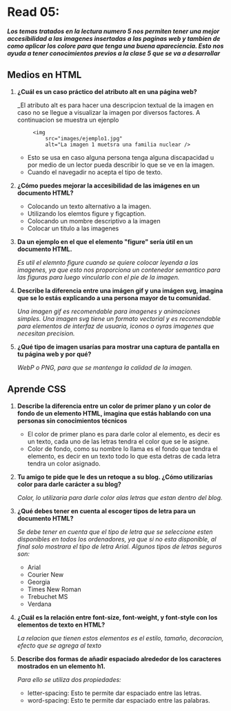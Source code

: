 # Read 05: 
***Los temas tratados en la lectura numero 5 nos permiten tener una mejor accesibilidad a las imagenes insertadas  a las paginas web y tambien de como aplicar los colore para que tenga una buena apareciencia. Esto nos ayuda  a tener conocimientos previos a la clase 5 que se va a desarrollar***
## **Medios en  HTML**
1. **¿Cuál es un caso práctico del atributo alt en una página web?**

    _El atributo alt es para hacer una descripcion textual de la imagen en caso no se llegue a visualizar la imagen por diversos factores. A continuacion se muestra un ejenplo

            <img
                src="images/ejemplo1.jpg"
                alt="La imagen 1 muetsra una familia nuclear />

    + Esto se usa en caso alguna persona tenga alguna discapacidad u por medio de un lector pueda describir lo que se ve en la imagen.
    + Cuando el navegadir no acepta el tipo de texto.
2. **¿Cómo puedes mejorar la accesibilidad de las imágenes en un documento HTML?**
    + Colocando un texto alternativo a la imagen.
    + Utilizando los elemtos figure y figcaption.
    + Colocando un mombre descriptivo a la imagen
    + Colocar un titulo a las imagenes
3. **Da un ejemplo en el que el elemento "figure" sería útil en un documento HTML.**

    _Es util el elemnto figure cuando se quiere colocar leyenda a las imagenes, ya que esto nos proporciona un contenedor semantico para las figuras para luego vincularlo con el pie de la imagen._

4. **Describe la diferencia entre una imágen gif y una imágen svg, imagina que se lo estás explicando a una persona mayor de tu comunidad.**

    _Una imagen gif es recomendable para imagenes y animaciones simples. Una imagen svg tiene un formato vectorial y es recomendable para elementos de interfaz de usuaria, iconos o oyras imagenes que necesitan precision._

5. **¿Qué tipo de imagen usarías para mostrar una captura de pantalla en tu página web y por qué?**

    _WebP o PNG, para que se mantenga la calidad de la imagen._

## **Aprende CSS**
1. **Describe la diferencia entre un color de primer plano y un color de fondo de un elemento HTML, imagina que estás hablando con una personas sin conocimientos técnicos**
    + El color de primer plano es para darle color al elemento, es decir es un texto, cada uno de las letras tendra el color que se le asigne.
    + Color de fondo, como su nombre lo llama es el fondo que tendra el elemento, es decir en un texto todo lo que esta detras de cada letra tendra un color asignado.

2. **Tu amigo te pide que le des un retoque a su blog. ¿Cómo utilizarías color para darle carácter a su blog?**

    _Color, lo utilizaria para darle color alas letras que estan dentro del blog._   
     
3. **¿Qué debes tener en cuenta al escoger tipos de letra para un documento HTML?**

    _Se debe tener en cuenta que el tipo de letra que se seleccione esten disponibles en todos los ordenadores, ya que si no esta disponible, al final solo mostrara el tipo de letra Arial. Algunos tipos de letras seguros son:_
    + Arial
    + Courier New
    + Georgia
    + Times New Roman
    + Trebuchet MS
    + Verdana

4. **¿Cuál es la relación entre font-size, font-weight, y font-style con los elementos de texto en HTML?**

    _La relacion que tienen estos elementos es el estilo, tamaño, decoracion, efecto que se agrega al texto_

5. **Describe dos formas de añadir espaciado alrededor de los caracteres mostrados en un elemento h1.**
    
    _Para ello se utiliza dos propiedades:_
    + letter-spacing: Esto te permite dar espaciado entre las letras.
    + word-spacing: Esto te permite dar espaciado entre las palabras.
